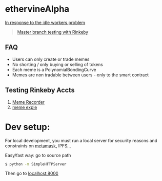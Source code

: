 # ethervineAlpha

[In response to the idle workers problem](https://mohamedhayibor.github.io/blog/post/Update-on-Idle-Workers-Problem-6-13-18/)

> [Master branch testing with Rinkeby](https://mohamedhayibor.github.io/ethervineAlpha/)


FAQ
----

* Users can only create or trade memes
* No shorting / only buying or selling of tokens
* Each meme is a PolynomialBondingCurve
* Memes are non tradable between users - only to the smart contract

Testing Rinkeby Accts
------

1. [Meme Recorder](https://rinkeby.etherscan.io/address/0xb93eddce16ae43790eafd7ebee8a5bcf40f46bb5)
2. [meme exple](https://rinkeby.etherscan.io/address/0xdb47329fb71dc1dfe3245610d6f8d1b59cc28eef)


Dev setup:
========

For local development, you must run a local server for security reasons and constraints on [metamask](https://github.com/MetaMask/faq/blob/master/DEVELOPERS.md#globe_with_meridians-https---web-server-required), IPFS...

Easy/fast way: go to source path

```sh
$ python -m SimpleHTTPServer
```

Then go to [localhost:8000](http://localhost:8000/)